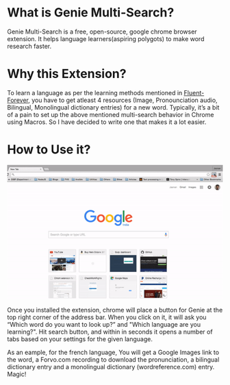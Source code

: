 # What is Genie Multi-Search?

Genie Multi-Search is a free, open-source, google chrome browser extension. It helps language learners(aspiring polygots) to make word research faster.

# Why this Extension?

To learn a language as per the learning methods mentioned in [Fluent-Forever](http://fluent-forever.com/), you have to get atleast 4 resources (Image, Pronounciation audio, Bilingual, Monolingual dictionary entries) for a new word. Typically, it’s a bit of a pain to set up the above mentioned multi-search behavior in Chrome using Macros. So I have decided to write one that makes it a lot easier.

# How to Use it?

![Genie Multi-Search](./assets/images/genie.gif "How to use genie")

Once you installed the extension, chrome will place a button for Genie at the top right corner of the address bar. When you click on it, it will ask you “Which word do you want to look up?” and "Which language are you learning?". Hit search button, and within in seconds it opens a number of tabs based on your settings for the given language. 

As an eample, for the french language, You will get a Google Images link to the word, a Forvo.com recording to download the pronunciation, a bilingual dictionary entry and a monolingual dictionary (wordreference.com) entry. Magic! 

